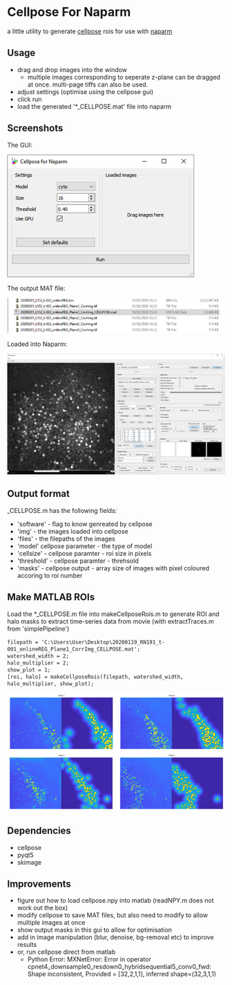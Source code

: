 # Cellpose For Naparm
a little utility to generate [cellpose](https://github.com/MouseLand/cellpose) rois for use with [naparm](https://github.com/llerussell/Naparm)

## Usage
* drag and drop images into the window
  * multiple images corresponding to seperate z-plane can be dragged at once. multi-page tiffs can also be used.
* adjust settings (optimise using the cellpose gui)
* click run
* load the generated '*_CELLPOSE.mat' file into naparm

## Screenshots
The GUI:

![image](screenshots/screen1.PNG)


The output MAT file:

![image](screenshots/screen3.PNG)


Loaded into Naparm:

![image](screenshots/screen4.PNG)


## Output format
_CELLPOSE.m has the following fields:
* 'software' - flag to know genreated by cellpose
* 'img' - the images loaded into cellpose
* 'files' - the filepaths of the images
* 'model' cellpose parameter - the type of model
* 'cellsize' - cellpose paramter - roi size in pixels
* 'threshold' - cellpose paramter - threhsold
* 'masks' - cellpose output - array size of images with pixel coloured accoring to roi number

## Make MATLAB ROIs
Load the *_CELLPOSE.m file into makeCellposeRois.m to generate ROI and halo masks to extract time-series data from movie (with extractTraces.m from 'simplePipeline')
```
filepath = 'C:\Users\User\Desktop\20200119_RN191_t-001_onlineREG_Plane1_CorrImg_CELLPOSE.mat';
watershed_width = 2;
halo_multiplier = 2;
show_plot = 1;
[roi, halo] = makeCellposeRois(filepath, watershed_width, halo_multiplier, show_plot);
```
![image](screenshots/screen5.PNG)

## Dependencies
* cellpose
* pyqt5
* skimage


## Improvements
* figure out how to load cellpose.npy into matlab (readNPY.m does not work out the box)
* modify cellpose to save MAT files, but also need to modify to allow multiple images at once
* show output masks in this gui to allow for optimisation
* add in image manipulation (blur, denoise, bg-removal etc) to improve results
* or, run cellpose direct from matlab
  * Python Error: MXNetError: Error in operator cpnet4_downsample0_resdown0_hybridsequential5_conv0_fwd: Shape inconsistent, Provided =
[32,2,1,1], inferred shape=(32,3,1,1)
